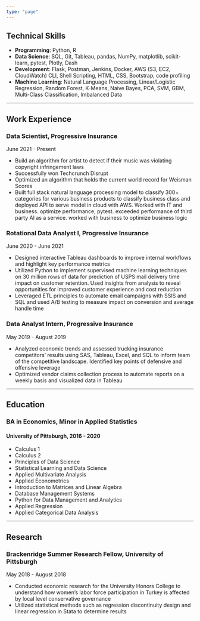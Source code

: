 ```yaml
---
type: "page"
---
```


## Technical Skills
- **Programming**: Python, R
- **Data Science**: SQL, Git, Tableau, pandas, NumPy, matplotlib, scikit-learn, pytest, Plotly, Dash
- **Development**: Flask, Postman, Jenkins, Docker, AWS (S3, EC2, CloudWatch) CLI, Shell Scripting, HTML, CSS, Bootstrap, code profiling
- **Machine Learning**: Natural Language Processing, Linear/Logistic Regression, Random Forest, K-Means, Naive Bayes, PCA, SVM, GBM, Multi-Class Classification, Imbalanced Data
----------

## Work Experience
### **Data Scientist**, Progressive Insurance
June 2021 - Present

 - Build an algorithm for artist to detect if their music was violating
   copyright infringement laws
 - Successfully won Techcrunch Disrupt
 - Optimized an algorithm that holds the current world record for Weisman Scores
 - Built full stack natural language processing model to classify 300+ categories for various business products to classify
business class and deployed API to serve model in cloud with AWS. Worked with IT and business. optimize performance,
pytest. exceeded performance of third party AI as a service. worked with business to optimize business logic

### **Rotational Data Analyst I**, Progressive Insurance
June 2020 - June 2021
- Designed interactive Tableau dashboards to improve internal workflows and highlight key performance metrics
- Utilized Python to implement supervised machine learning techniques on 30 million rows of data for prediction of USPS
mail delivery time impact on customer retention. Used insights from analysis to reveal opportunities for improved
customer experience and cost reduction
- Leveraged ETL principles to automate email campaigns with SSIS and SQL and used A/B testing to measure impact
on conversion and average handle time

### **Data Analyst Intern**, Progressive Insurance
May 2019 - August 2019
- Analyzed economic trends and assessed trucking insurance competitors’ results using SAS, Tableau, Excel, and SQL to
inform team of the competitive landscape. Identified key points of defensive and offensive leverage
- Optimized vendor claims collection process to automate reports on a weekly basis and visualized data in Tableau
----------

## Education
### **BA in Economics, Minor in Applied Statistics**
#### University of Pittsburgh, 2016 - 2020
  - Calculus 1
  - Calculus 2
  - Principles of Data Science
  - Statistical Learning and Data Science
  - Applied Multivariate Analysis
  - Applied Econometrics
  - Introduction to Matrices and Linear Algebra
  - Database Management Systems
  - Python for Data Management and Analytics
  - Applied Regression
  - Applied Categorical Data Analysis
----------

## Research
### **Brackenridge Summer Research Fellow**, University of Pittsburgh
May 2018 - August 2018
- Conducted economic research for the University Honors College to understand how women’s labor force participation in
Turkey is affected by local level conservative governance
- Utilized statistical methods such as regression discontinuity design and linear regression in Stata to determine results